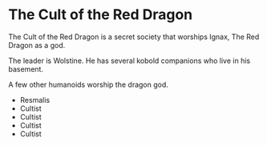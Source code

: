 # The Cult of the Red Dragon

The Cult of the Red Dragon is a secret society that worships Ignax, The Red Dragon as a god.

The leader is Wolstine. He has several kobold companions who live in his basement.

A few other humanoids worship the dragon god.

* Resmalis
* Cultist
* Cultist
* Cultist
* Cultist